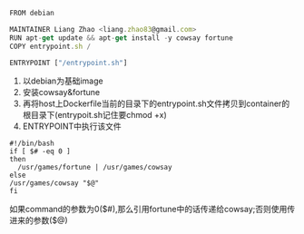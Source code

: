 ```javascript
FROM debian

MAINTAINER Liang Zhao <liang.zhao83@gmail.com>
RUN apt-get update && apt-get install -y cowsay fortune
COPY entrypoint.sh /

ENTRYPOINT ["/entrypoint.sh"]
```
1. 以debian为基础image
2. 安装cowsay&fortune
3. 再将host上Dockerfile当前的目录下的entrypoint.sh文件拷贝到container的根目录下(entrypoit.sh记住要chmod +x)
4. ENTRYPOINT中执行该文件



```
#!/bin/bash
if [ $# -eq 0 ]
then
  /usr/games/fortune | /usr/games/cowsay
else
/usr/games/cowsay "$@"
fi
```
如果command的参数为0($#),那么引用fortune中的话传递给cowsay;否则使用传进来的参数($@)
